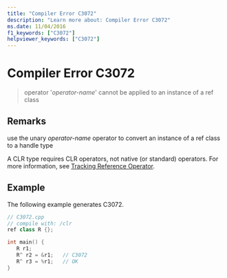 ```yaml
---
title: "Compiler Error C3072"
description: "Learn more about: Compiler Error C3072"
ms.date: 11/04/2016
f1_keywords: ["C3072"]
helpviewer_keywords: ["C3072"]
---
```

# Compiler Error C3072

> operator '*operator-name*' cannot be applied to an instance of a ref class

## Remarks

use the unary *operator-name* operator to convert an instance of a ref class to a handle type

A CLR type requires CLR operators, not native (or standard) operators.  For more information, see [Tracking Reference Operator](../../extensions/tracking-reference-operator-cpp-component-extensions.md).

## Example

The following example generates C3072.

```cpp
// C3072.cpp
// compile with: /clr
ref class R {};

int main() {
   R r1;
   R^ r2 = &r1;   // C3072
   R^ r3 = %r1;   // OK
}
```
